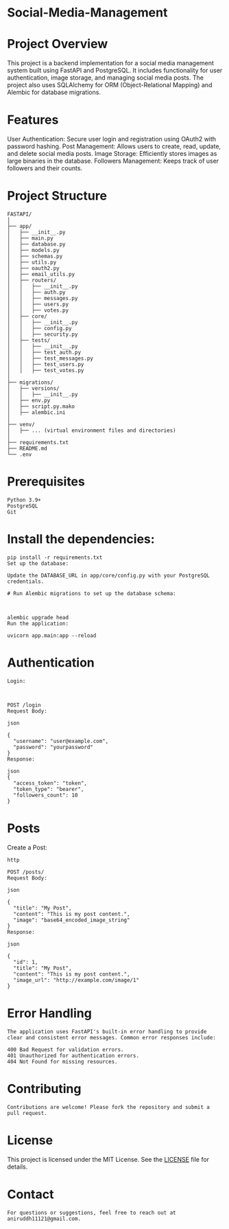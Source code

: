 # Social-Media-Management

# Project Overview
This project is a backend implementation for a social media management system built using FastAPI and PostgreSQL. It includes functionality for user authentication, image storage, and managing social media posts. The project also uses SQLAlchemy for ORM (Object-Relational Mapping) and Alembic for database migrations.

# Features
User Authentication: Secure user login and registration using OAuth2 with password hashing.
Post Management: Allows users to create, read, update, and delete social media posts.
Image Storage: Efficiently stores images as large binaries in the database.
Followers Management: Keeps track of user followers and their counts.


# Project Structure

    FASTAPI/
    │
    ├── app/
    │   ├── __init__.py
    │   ├── main.py
    │   ├── database.py
    │   ├── models.py
    │   ├── schemas.py
    │   ├── utils.py
    │   ├── oauth2.py
    │   ├── email_utils.py
    │   ├── routers/
    │   │   ├── __init__.py
    │   │   ├── auth.py
    │   │   ├── messages.py
    │   │   ├── users.py
    │   │   ├── votes.py
    │   ├── core/
    │   │   ├── __init__.py
    │   │   ├── config.py
    │   │   ├── security.py
    │   ├── tests/
    │   │   ├── __init__.py
    │   │   ├── test_auth.py
    │   │   ├── test_messages.py
    │   │   ├── test_users.py
    │   │   ├── test_votes.py
    │
    ├── migrations/
    │   ├── versions/
    │   │   ├── __init__.py
    │   ├── env.py
    │   ├── script.py.mako
    │   ├── alembic.ini
    │
    ├── venv/
    │   ├── ... (virtual environment files and directories)
    │
    ├── requirements.txt
    ├── README.md
    └── .env




# Prerequisites
    Python 3.9+
    PostgreSQL
    Git



# Install the dependencies:

    pip install -r requirements.txt
    Set up the database:

    Update the DATABASE_URL in app/core/config.py with your PostgreSQL credentials.

    # Run Alembic migrations to set up the database schema:



    alembic upgrade head
    Run the application:

    uvicorn app.main:app --reload


# Authentication
    Login:



    POST /login
    Request Body:
    
    json
    
    {
      "username": "user@example.com",
      "password": "yourpassword"
    }
    Response:
    
    json
    {
      "access_token": "token",
      "token_type": "bearer",
      "followers_count": 10
    }
# Posts
Create a Post:

    http
    
    POST /posts/
    Request Body:
    
    json
    
    {
      "title": "My Post",
      "content": "This is my post content.",
      "image": "base64_encoded_image_string"
    }
    Response:
    
    json
    
    {
      "id": 1,
      "title": "My Post",
      "content": "This is my post content.",
      "image_url": "http://example.com/image/1"
    }
# Error Handling
    The application uses FastAPI's built-in error handling to provide clear and consistent error messages. Common error responses include:
    
    400 Bad Request for validation errors.
    401 Unauthorized for authentication errors.
    404 Not Found for missing resources.
# Contributing
    Contributions are welcome! Please fork the repository and submit a pull request.

# License
This project is licensed under the MIT License. See the [LICENSE](LICENSE) file for details.

# Contact
    For questions or suggestions, feel free to reach out at aniruddh11121@gmail.com.
